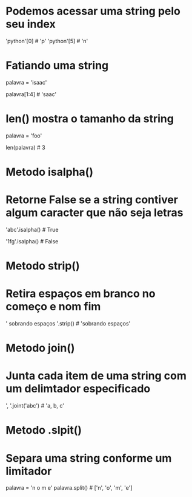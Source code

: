 # Podemos acessar uma string pelo seu index

'python'[0] # 'p'
'python'[5] # 'n'



# Fatiando uma string

palavra = 'isaac'

palavra[1:4] # 'saac'



# len() mostra o tamanho da string

palavra = 'foo'

len(palavra) # 3


# Metodo isalpha()
# Retorne False se a string contiver algum caracter que não seja letras

'abc'.isalpha() # True

'1fg'.isalpha() # False


# Metodo strip()
# Retira espaços em branco no começo e nom fim

' sobrando espaços '.strip() # 'sobrando espaços'


# Metodo join()
# Junta cada item de uma string com um delimtador especificado

', '.joint('abc') # 'a, b, c'

# Metodo .slpit()
# Separa uma string conforme um limitador

palavra = 'n o m e'
palavra.split() # ['n', 'o', 'm', 'e']

